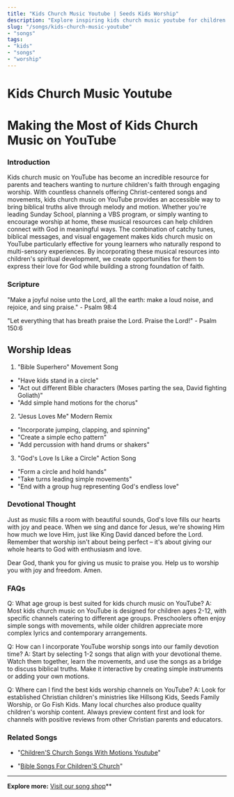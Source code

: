 ```yaml
---
title: "Kids Church Music Youtube | Seeds Kids Worship"
description: "Explore inspiring kids church music youtube for children's worship and faith development. Biblical music resources for families and ministry."
slug: "/songs/kids-church-music-youtube"
- "songs"
tags:
- "kids"
- "songs"
- "worship"
---
```


# Kids Church Music Youtube

# Making the Most of Kids Church Music on YouTube

### Introduction
Kids church music on YouTube has become an incredible resource for parents and teachers wanting to nurture children's faith through engaging worship. With countless channels offering Christ-centered songs and movements, kids church music on YouTube provides an accessible way to bring biblical truths alive through melody and motion. Whether you're leading Sunday School, planning a VBS program, or simply wanting to encourage worship at home, these musical resources can help children connect with God in meaningful ways. The combination of catchy tunes, biblical messages, and visual engagement makes kids church music on YouTube particularly effective for young learners who naturally respond to multi-sensory experiences. By incorporating these musical resources into children's spiritual development, we create opportunities for them to express their love for God while building a strong foundation of faith.

### Scripture
"Make a joyful noise unto the Lord, all the earth: make a loud noise, and rejoice, and sing praise." - Psalm 98:4

"Let everything that has breath praise the Lord. Praise the Lord!" - Psalm 150:6

## Worship Ideas
1. "Bible Superhero" Movement Song
- "Have kids stand in a circle"
- "Act out different Bible characters (Moses parting the sea, David fighting Goliath)"
- "Add simple hand motions for the chorus"

2. "Jesus Loves Me" Modern Remix
- "Incorporate jumping, clapping, and spinning"
- "Create a simple echo pattern"
- "Add percussion with hand drums or shakers"

3. "God's Love Is Like a Circle" Action Song
- "Form a circle and hold hands"
- "Take turns leading simple movements"
- "End with a group hug representing God's endless love"

### Devotional Thought
Just as music fills a room with beautiful sounds, God's love fills our hearts with joy and peace. When we sing and dance for Jesus, we're showing Him how much we love Him, just like King David danced before the Lord. Remember that worship isn't about being perfect – it's about giving our whole hearts to God with enthusiasm and love.

Dear God, thank you for giving us music to praise you. Help us to worship you with joy and freedom. Amen.

### FAQs

Q: What age group is best suited for kids church music on YouTube?
A: Most kids church music on YouTube is designed for children ages 2-12, with specific channels catering to different age groups. Preschoolers often enjoy simple songs with movements, while older children appreciate more complex lyrics and contemporary arrangements.

Q: How can I incorporate YouTube worship songs into our family devotion time?
A: Start by selecting 1-2 songs that align with your devotional theme. Watch them together, learn the movements, and use the songs as a bridge to discuss biblical truths. Make it interactive by creating simple instruments or adding your own motions.

Q: Where can I find the best kids worship channels on YouTube?
A: Look for established Christian children's ministries like Hillsong Kids, Seeds Family Worship, or Go Fish Kids. Many local churches also produce quality children's worship content. Always preview content first and look for channels with positive reviews from other Christian parents and educators.

### Related Songs

- "[Children'S Church Songs With Motions Youtube](/songs/children-s-church-songs-with-motions-youtube/)"

- "[Bible Songs For Children'S Church](/songs/bible-songs-for-children-s-church/)"

---

**Explore more:** [Visit our song shop](https://seedskidsworship.com/shop)**

<!-- Schema Markup -->
<script type="application/ld+json">
{
  "@context": "https://schema.org",
  "@type": "MusicRecording",
  "name": "Kids Church Music Youtube",
  "byArtist": {
    "@type": "MusicGroup",
    "name": "Seeds Kids Worship"
  },
  "isFamilyFriendly": true,
  "url": "https://seedskidsworship.com/songs/kids-church-music-youtube/"
}
</script>